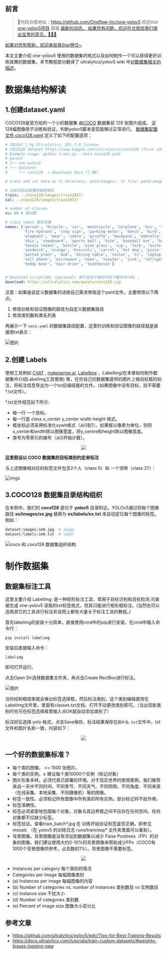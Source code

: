## 前言

>🎉代码仓库地址：<a href="https://github.com/Oneflow-Inc/one-yolov5" target="blank">https://github.com/Oneflow-Inc/one-yolov5</a>
欢迎star [one-yolov5项目](https://github.com/Oneflow-Inc/one-yolov5) 获取 <a href="https://github.com/Oneflow-Inc/one-yolov5/tags" target="blank" > 最新的动态。 </a>
<a href="https://github.com/Oneflow-Inc/one-yolov5/issues/new"  target="blank"  > 如果您有问题，欢迎在仓库给我们提出宝贵的意见。🌟🌟🌟 </a>
<a href="https://github.com/Oneflow-Inc/one-yolov5" target="blank" >
如果对您有帮助，欢迎来给我Star呀😊~  </a>

本文主要介绍 one-yolov5 使用的数据集的格式以及如何制作一个可以获得更好训练效果的数据集。本节教程部分翻译了 ultralytics/yolov5 wiki 中[对数据集相关的描述](https://github.com/ultralytics/yolov5/wiki/Tips-for-Best-Training-Results)。


# 数据集结构解读
## 1.创建dataset.yaml

COCO128是官方给的一个小的数据集 由[COCO](https://cocodataset.org/#home) 数据集前 128 张图片组成。
这128幅图像用于训练和验证，判断yolov5脚本是否能够过正常进行。
[数据集配置文件 coco128.yaml](https://github.com/Oneflow-Inc/one-yolov5/blob/master/data/coco128.yaml) 定义了如下的配置选项： 

```coco128.yaml
# YOLOv5 🚀 by Ultralytics, GPL-3.0 license
# COCO128 dataset https://www.kaggle.com/ultralytics/coco128 (first 128 images from COCO train2017) by Ultralytics
# Example usage: python train.py --data coco128.yaml
# parent
# ├── one-yolov5
# └── datasets
#     └── coco128  ← downloads here (7 MB)

# train and val data as 1) directory: path/images/, 2) file: path/images.txt, or 3) list: [path1/images/, path2/images/]

# 训练和验证图像的路径相同
train: ../coco128/images/train2017/ 
val: ../coco128/images/train2017/

# number of classes
nc: 80 # 类别数

# class names 类名列表
names: ['person', 'bicycle', 'car', 'motorcycle', 'airplane', 'bus', 'train', 'truck', 'boat', 'traffic light',
        'fire hydrant', 'stop sign', 'parking meter', 'bench', 'bird', 'cat', 'dog', 'horse', 'sheep', 'cow',
        'elephant', 'bear', 'zebra', 'giraffe', 'backpack', 'umbrella', 'handbag', 'tie', 'suitcase', 'frisbee',
        'skis', 'snowboard', 'sports ball', 'kite', 'baseball bat', 'baseball glove', 'skateboard', 'surfboard',
        'tennis racket', 'bottle', 'wine glass', 'cup', 'fork', 'knife', 'spoon', 'bowl', 'banana', 'apple',
        'sandwich', 'orange', 'broccoli', 'carrot', 'hot dog', 'pizza', 'donut', 'cake', 'chair', 'couch',
        'potted plant', 'bed', 'dining table', 'toilet', 'tv', 'laptop', 'mouse', 'remote', 'keyboard', 
        'cell phone', 'microwave', 'oven', 'toaster', 'sink', 'refrigerator', 'book', 'clock', 'vase', 'scissors', 
        'teddy bear', 'hair drier', 'toothbrush']


# Download script/URL (optional) 用于自动下载的可选下载命令/URL 。 
download: https://ultralytics.com/assets/coco128.zip
```
 
 注意：如果是自定义数据集的话按自己需求修改这个yaml文件。主要修改以下两点。
 1. 修改训练和验证图像的路径为自定义数据集路径
 2. 修改类别数和类名列表

 再展示一下 `coco.yaml` 的数据集路径配置，这里的训练和验证图像的路径就是直接用txt表示：

![图片](https://user-images.githubusercontent.com/35585791/200171483-449db3a4-a813-4169-9dcc-32386ea477f7.png)

 
## 2.创建 Labels
使用工具例如 [CVAT](https://github.com/opencv/cvat) , [makesense.ai](https://www.makesense.ai/), [Labelbox](https://labelbox.com/) ，LabelImg(在本章如何制作数据集中介绍LabelImg工具使用) 等，在你自己的数据集提供的图片上做目标框的标注，将标注信息导出为一个txt后缀结尾的文件。（如果图像中没有目标，则不需要*.txt文件）。

*.txt文件规范如下所示:
- 每一行 一个目标。
- 每一行是 class x_center y_center width height 格式。
- 框坐标必须采用标准化xywh格式（从0到1）。如果框以像素为单位，则将x_center和width除以图像宽度，将y_centre和height除以图像高度。
- 类号为零索引的编号（从0开始计数）。


<p align="center">
  <img src="https://user-images.githubusercontent.com/35585791/200169794-1fa5209c-44db-4a25-9456-29de2d5674f1.png">
  
  **这里假设以 COCO 数据集的目标类别约定来标注**
</p>

与上述图像相对应的标签文件包含2个人（class 0）和 一个领带（class 27）：


![imgs](https://user-images.githubusercontent.com/35585791/200169914-e8ae3413-e4d5-4a8c-bd1f-12ef7200b72c.png)

## 3.COCO128 数据集目录结构组织

在本例中，我们的 **coco128** 是位于 **yolov5** 目录附近。YOLOv5通过将每个图像路径 **xx/images/xx.jpg** 替换为 **xx/labels/xx.txt** 来自动定位每个图像的标签。例如：
```Python
dataset/images/im0.jpg  # image
dataset/labels/im0.txt  # label
```
![coco 和 coco128 数据集组织结构](https://user-images.githubusercontent.com/35585791/200170263-e7cfc4b9-1271-4c38-8ebd-653556e0cf60.png)


# 制作数据集

## 数据集标注工具
这里主要介绍 LabelImg: 是一种矩形标注工具，常用于目标识别和目标检测,可直接生成 one-yolov5 读取的txt标签格式，但其只能进行矩形框标注。(当然也可以选用其它的工具进行标注并且网上都有大量关于标注工具的教程。)

首先labelimg的安装十分简单，直接使用cmd中的pip进行安装，在cmd中输入命令行：
```python3
pip install labelimg
```
安装后直接输入命令：
```
labelimg
```
即可打开运行。

点击Open Dir选择数据集文件夹，再点击Create RectBox进行标注。



![图片](https://user-images.githubusercontent.com/35585791/200170723-559ceea0-5473-4c97-99e9-a5c5f4a16167.png)


当你绘制框结束就会弹出标签选择框，然后标注类别。这个类别编辑更改在Labelimg文件里，里面有classes.txt文档，打开手动更改类别即可。（当出现新类别时也可在标签选择框里输入点OK就自动添加类别了）

标注好后选择 yolo 格式，点击Save保存。标注结果保存在`图片名.txt`文件中，txt文件和图片名称一致，内容如下：

<p align="center">
  <img src="https://user-images.githubusercontent.com/35585791/200170815-f4a6b66e-b7b8-486b-8641-099020e60c69.png">
</p>


## 一个好的数据集标准？

- 每个类的图像。 >= 1500 张图片。
- 每个类的实例。≥ 建议每个类10000个实例（标记对象）
- 图片形象多样。必须代表已部署的环境。对于现实世界的使用案例，我们推荐来自一天中不同时间、不同季节、不同天气、不同照明、不同角度、不同来源（在线采集、本地采集、不同摄像机）等的图像。
- 标签一致性。必须标记所有图像中所有类的所有实例。部分标记将不起作用。
- 标签准确性。
- 标签必须紧密地包围每个对象。对象与其边界框之间不应存在任何空间。任何对象都不应缺少标签。
- 标签验证。查看train_batch*.jpg 在 训练开始验证标签是否正确，即参见 mosaic （在 yolov5 的训练日志 runs/train/exp* 文件夹里面可以看到）。
- 背景图像。背景图像是没有添加到数据集以减少 False Positives（FP）的对象的图像。我们建议使用大约0-10%的背景图像来帮助减少FPs（COCO有1000个背景图像供参考，占总数的1%）。背景图像不需要标签。


<p align="center">
  <a href= "https://arxiv.org/abs/1405.0312">
  <img src="https://user-images.githubusercontent.com/26833433/109398377-82b0ac00-78f1-11eb-9c76-cc7820669d0d.png">
  </a>  
</p>

- lnstances per category 每个类别的情况
- Categories per image 每幅图像类别
- (a) lnstances per image 每幅图像的内容
- (b) Number of categories vs. number of instances 类别数目 vs 实例数目
- (c) lnstance size 干扰大小
- (d) Number of categories 类别数
- (e) Percent of image size 图像大小百分比

## 参考文章
- https://github.com/ultralytics/yolov5/wiki/Tips-for-Best-Training-Results
- https://docs.ultralytics.com/tutorials/train-custom-datasets/#weights-biases-logging-new

